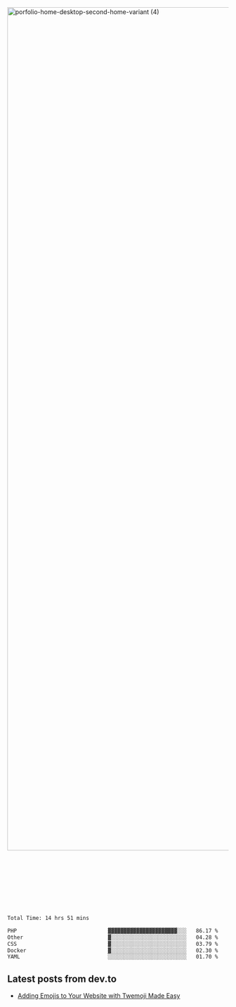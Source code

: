 <img width="1920" alt="porfolio-home-desktop-second-home-variant (4)" src="https://user-images.githubusercontent.com/44812120/231556360-1ee1d327-1a45-4bda-a93d-dd32a34149e4.png">
 
 
 
 
 
 <br><br><br><br><br><br><br>
<!--START_SECTION:waka-->

```txt
Total Time: 14 hrs 51 mins

PHP                             ▓▓▓▓▓▓▓▓▓▓▓▓▓▓▓▓▓▓▓▓▓▓░░░   86.17 %
Other                           ▓░░░░░░░░░░░░░░░░░░░░░░░░   04.28 %
CSS                             ▓░░░░░░░░░░░░░░░░░░░░░░░░   03.79 %
Docker                          ▓░░░░░░░░░░░░░░░░░░░░░░░░   02.30 %
YAML                            ░░░░░░░░░░░░░░░░░░░░░░░░░   01.70 %
```

<!--END_SECTION:waka-->

## Latest posts from dev.to
<!-- MEDIUM-STORY-LIST:START -->
- [Adding Emojis to Your Website with Twemoji Made Easy](https://dev.to/danielsebesta/adding-emojis-to-your-website-with-twemoji-made-easy-mc8)
<!-- MEDIUM-STORY-LIST:END -->

